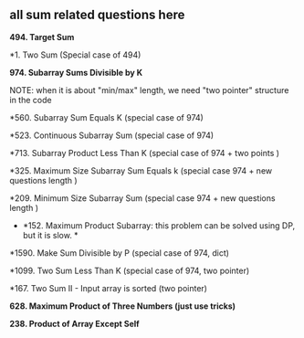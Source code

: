 ## all sum related questions here

**494. Target Sum**

*1. Two Sum (Special case of 494)

**974. Subarray Sums Divisible by K**

NOTE: when it is about "min/max" length, we need "two pointer" structure in the code

*560. Subarray Sum Equals K (special case of 974)

*523. Continuous Subarray Sum (special case of 974)

*713. Subarray Product Less Than K (special case of 974 + two points )

*325. Maximum Size Subarray Sum Equals k (special case 974 + new questions length )

*209. Minimum Size Subarray Sum (special case 974 + new questions length )

* *152. Maximum Product Subarray: this problem can be solved using DP, but it is slow.  *


*1590. Make Sum Divisible by P (special case of 974, dict)

*1099. Two Sum Less Than K (special case of 974, two pointer)

*167. Two Sum II - Input array is sorted (two pointer)

**628. Maximum Product of Three Numbers (just use tricks)**

**238. Product of Array Except Self**






